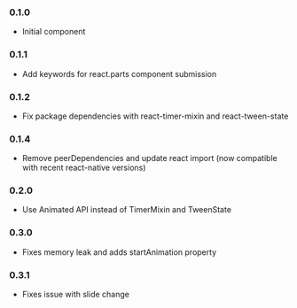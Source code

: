 ### 0.1.0

* Initial component

### 0.1.1

* Add keywords for react.parts component submission

### 0.1.2

* Fix package dependencies with react-timer-mixin and react-tween-state

### 0.1.4

* Remove peerDependencies and update react import (now compatible with recent
  react-native versions)

### 0.2.0

* Use Animated API instead of TimerMixin and TweenState

### 0.3.0

* Fixes memory leak and adds startAnimation property

### 0.3.1

* Fixes issue with slide change
